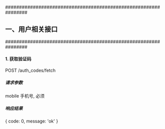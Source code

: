 ################################################################
##                   一、用户相关接口
################################################################

#### 1. 获取验证码

POST /auth_codes/fetch

##### 请求参数

mobile 手机号, 必须

##### 响应结果
{ code: 0, message: 'ok' }